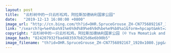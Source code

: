 ```yaml
---
layout: post
title:  "云杉树中的一只云杉松鸡，阿拉斯加德纳利国家公园"
date:   "2019-12-13 16:00:00 +0800"
image_url: "http://cn.bing.com/th?id=OHR.SpruceGrouse_ZH-CN7756892167_1920x1080.jpg&rf=LaDigue_1920x1080.jpg&pid=hp"
link: "/search?q=%e4%ba%91%e6%9d%89%e6%9d%be%e9%b8%a1&form=hpcapt&mkt=zh-cn"
copyright: "云杉树中的一只云杉松鸡，阿拉斯加德纳利国家公园 (© Yva Momatiuk and John Eastcott/Minden Pictures)"
image_hash: "824207932fbad483597b825d6e6b90b5"
image_filename: "th?id=OHR.SpruceGrouse_ZH-CN7756892167_1920x1080.jpg&rf=LaDigue_1920x1080.jpg&pid=hp"
---
```

